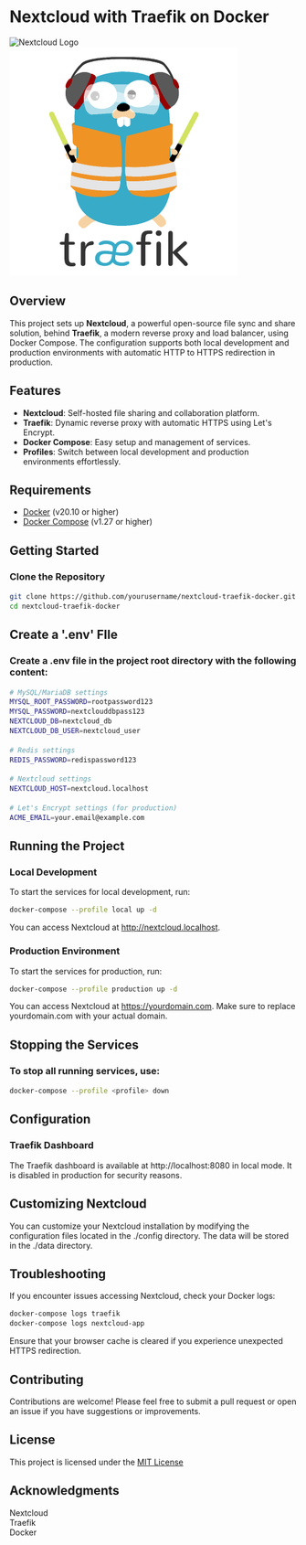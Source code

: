 # Nextcloud with Traefik on Docker

![Nextcloud Logo](https://cdn.icon-icons.com/icons2/2699/PNG/512/nextcloud_logo_icon_168082.png) 
![Traefik Logo](https://raw.githubusercontent.com/docker-library/docs/a6cc2c5f4bc6658168f2a0abbb0307acaefff80e/traefik/logo.png)

## Overview

This project sets up **Nextcloud**, a powerful open-source file sync and share solution, behind **Traefik**, a modern reverse proxy and load balancer, using Docker Compose. The configuration supports both local development and production environments with automatic HTTP to HTTPS redirection in production.

## Features

- **Nextcloud**: Self-hosted file sharing and collaboration platform.
- **Traefik**: Dynamic reverse proxy with automatic HTTPS using Let's Encrypt.
- **Docker Compose**: Easy setup and management of services.
- **Profiles**: Switch between local development and production environments effortlessly.

## Requirements

- [Docker](https://docs.docker.com/get-docker/) (v20.10 or higher)
- [Docker Compose](https://docs.docker.com/compose/install/) (v1.27 or higher)

## Getting Started

### Clone the Repository

```bash
git clone https://github.com/yourusername/nextcloud-traefik-docker.git
cd nextcloud-traefik-docker
```

## Create a '.env' FIle

### Create a .env file in the project root directory with the following content:

```bash
# MySQL/MariaDB settings
MYSQL_ROOT_PASSWORD=rootpassword123
MYSQL_PASSWORD=nextclouddbpass123
NEXTCLOUD_DB=nextcloud_db
NEXTCLOUD_DB_USER=nextcloud_user

# Redis settings
REDIS_PASSWORD=redispassword123

# Nextcloud settings
NEXTCLOUD_HOST=nextcloud.localhost

# Let's Encrypt settings (for production)
ACME_EMAIL=your.email@example.com
```

## Running the Project

### Local Development

To start the services for local development, run:

```bash
docker-compose --profile local up -d
```
You can access Nextcloud at http://nextcloud.localhost.


###  Production Environment

To start the services for production, run:

```bash
docker-compose --profile production up -d
```

You can access Nextcloud at https://yourdomain.com. Make sure to replace yourdomain.com with your actual domain.

## Stopping the Services

### To stop all running services, use:

```bash
docker-compose --profile <profile> down
```

## Configuration

### Traefik Dashboard

The Traefik dashboard is available at http://localhost:8080 in local mode. It is disabled in production for security reasons.

## Customizing Nextcloud

You can customize your Nextcloud installation by modifying the configuration files located in the ./config directory. The data will be stored in the ./data directory.

## Troubleshooting

If you encounter issues accessing Nextcloud, check your Docker logs:

```bash
docker-compose logs traefik
docker-compose logs nextcloud-app
```

Ensure that your browser cache is cleared if you experience unexpected HTTPS redirection.

## Contributing

Contributions are welcome! Please feel free to submit a pull request or open an issue if you have suggestions or improvements.

## License
 
This project is licensed under the [MIT License](https://mit-license.org/)

## Acknowledgments

Nextcloud\
Traefik\
Docker


